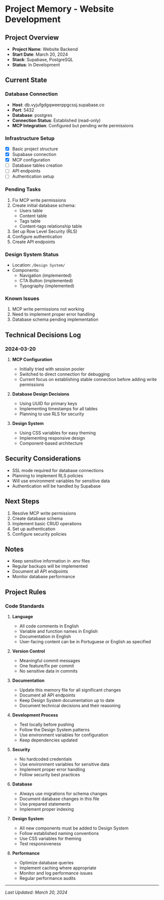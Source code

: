 # Project Memory - Website Development

## Project Overview

- **Project Name**: Website Backend
- **Start Date**: March 20, 2024
- **Stack**: Supabase, PostgreSQL
- **Status**: In Development

## Current State

### Database Connection

- **Host**: db.vyjufgdgqweerppgcssj.supabase.co
- **Port**: 5432
- **Database**: postgres
- **Connection Status**: Established (read-only)
- **MCP Integration**: Configured but pending write permissions

### Infrastructure Setup

- [x] Basic project structure
- [x] Supabase connection
- [x] MCP configuration
- [ ] Database tables creation
- [ ] API endpoints
- [ ] Authentication setup

### Pending Tasks

1. Fix MCP write permissions
2. Create initial database schema:
   - Users table
   - Content table
   - Tags table
   - Content-tags relationship table
3. Set up Row Level Security (RLS)
4. Configure authentication
5. Create API endpoints

### Design System Status

- Location: `/Design System/`
- Components:
  - Navigation (implemented)
  - CTA Button (implemented)
  - Typography (implemented)

### Known Issues

1. MCP write permissions not working
2. Need to implement proper error handling
3. Database schema pending implementation

## Technical Decisions Log

### 2024-03-20

1. **MCP Configuration**
   - Initially tried with session pooler
   - Switched to direct connection for debugging
   - Current focus on establishing stable connection before adding write permissions

2. **Database Design Decisions**
   - Using UUID for primary keys
   - Implementing timestamps for all tables
   - Planning to use RLS for security

3. **Design System**
   - Using CSS variables for easy theming
   - Implementing responsive design
   - Component-based architecture

## Security Considerations

- SSL mode required for database connections
- Planning to implement RLS policies
- Will use environment variables for sensitive data
- Authentication will be handled by Supabase

## Next Steps

1. Resolve MCP write permissions
2. Create database schema
3. Implement basic CRUD operations
4. Set up authentication
5. Configure security policies

## Notes

- Keep sensitive information in .env files
- Regular backups will be implemented
- Document all API endpoints
- Monitor database performance

## Project Rules

### Code Standards

1. **Language**
   - All code comments in English
   - Variable and function names in English
   - Documentation in English
   - User-facing content can be in Portuguese or English as specified

2. **Version Control**
   - Meaningful commit messages
   - One feature/fix per commit
   - No sensitive data in commits

3. **Documentation**
   - Update this memory file for all significant changes
   - Document all API endpoints
   - Keep Design System documentation up to date
   - Document technical decisions and their reasoning

4. **Development Process**
   - Test locally before pushing
   - Follow the Design System patterns
   - Use environment variables for configuration
   - Keep dependencies updated

5. **Security**
   - No hardcoded credentials
   - Use environment variables for sensitive data
   - Implement proper error handling
   - Follow security best practices

6. **Database**
   - Always use migrations for schema changes
   - Document database changes in this file
   - Use prepared statements
   - Implement proper indexing

7. **Design System**
   - All new components must be added to Design System
   - Follow established naming conventions
   - Use CSS variables for theming
   - Test responsiveness

8. **Performance**
   - Optimize database queries
   - Implement caching where appropriate
   - Monitor and log performance issues
   - Regular performance audits

---
*Last Updated: March 20, 2024*
